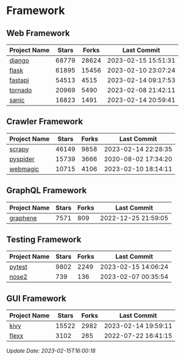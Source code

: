 # Framework

## Web Framework
| Project Name | Stars | Forks | Last Commit |
| ------------ | ----- | ----- | ----------- |
| [django](https://github.com/django/django) | 68779 | 28624 | 2023-02-15 15:51:31 |
| [flask](https://github.com/pallets/flask) | 61895 | 15456 | 2023-02-10 23:07:24 |
| [fastapi](https://github.com/tiangolo/fastapi) | 54513 | 4515 | 2023-02-14 09:17:53 |
| [tornado](https://github.com/tornadoweb/tornado) | 20969 | 5490 | 2023-02-08 21:42:11 |
| [sanic](https://github.com/sanic-org/sanic) | 16823 | 1491 | 2023-02-14 20:59:41 |

## Crawler Framework
| Project Name | Stars | Forks | Last Commit |
| ------------ | ----- | ----- | ----------- |
| [scrapy](https://github.com/scrapy/scrapy) | 46149 | 9858 | 2023-02-14 22:28:35 |
| [pyspider](https://github.com/binux/pyspider) | 15739 | 3666 | 2020-08-02 17:34:20 |
| [webmagic](https://github.com/code4craft/webmagic) | 10715 | 4106 | 2023-02-10 18:14:11 |

## GraphQL Framework
| Project Name | Stars | Forks | Last Commit |
| ------------ | ----- | ----- | ----------- |
| [graphene](https://github.com/graphql-python/graphene) | 7571 | 809 | 2022-12-25 21:59:05 |

## Testing Framework
| Project Name | Stars | Forks | Last Commit |
| ------------ | ----- | ----- | ----------- |
| [pytest](https://github.com/pytest-dev/pytest) | 9802 | 2249 | 2023-02-15 14:06:24 |
| [nose2](https://github.com/nose-devs/nose2) | 739 | 136 | 2023-02-07 00:35:54 |

## GUI Framework
| Project Name | Stars | Forks | Last Commit |
| ------------ | ----- | ----- | ----------- |
| [kivy](https://github.com/kivy/kivy) | 15522 | 2982 | 2023-02-14 19:59:11 |
| [flexx](https://github.com/flexxui/flexx) | 3102 | 265 | 2022-07-22 16:41:15 |

*Update Date: 2023-02-15T16:00:18*
